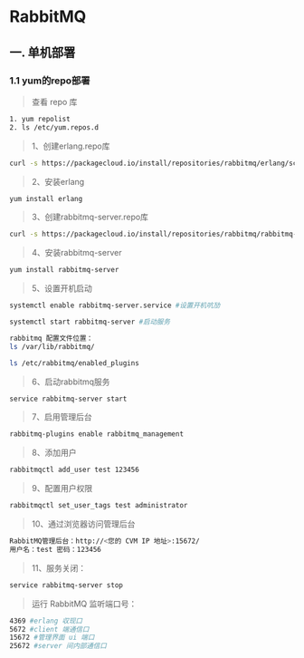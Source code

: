 # RabbitMQ



## 一. 单机部署

### 1.1 yum的repo部署

> 查看 repo 库

```bash
1. yum repolist
2. ls /etc/yum.repos.d
```

> 1、创建erlang.repo库 

```bash
curl -s https://packagecloud.io/install/repositories/rabbitmq/erlang/script.rpm.sh | sudo bash
```

> 2、安装erlang 

```bash
yum install erlang
```

> 3、创建rabbitmq-server.repo库 

```bash
curl -s https://packagecloud.io/install/repositories/rabbitmq/rabbitmq-server/script.rpm.sh | sudo bash
```

> 4、安装rabbitmq-server 

```bash
yum install rabbitmq-server
```

>  5、设置开机启动 

```bash
systemctl enable rabbitmq-server.service #设置开机吭劢

systemctl start rabbitmq-server #启动服务 

rabbitmq 配置文件位置：
ls /var/lib/rabbitmq/

ls /etc/rabbitmq/enabled_plugins
```

>  6、启动rabbitmq服务 

```bash
service rabbitmq-server start
```

>  7、启用管理后台 

```bash
rabbitmq-plugins enable rabbitmq_management
```

>  8、添加用户 

```bash
rabbitmqctl add_user test 123456
```

>  9、配置用户权限 

```bash
rabbitmqctl set_user_tags test administrator
```

>  10、通过浏览器访问管理后台 

```bash
RabbitMQ管理后台：http://<您的 CVM IP 地址>:15672/
用户名：test 密码：123456
```

>  11、服务关闭： 

```bash
service rabbitmq-server stop
```

>  运行 RabbitMQ 监听端口号：

```bash
4369 #erlang 収现口
5672 #client 端通信口
15672 #管理界面 ui 端口
25672 #server 间内部通信口 
```

